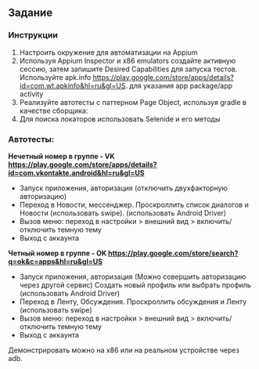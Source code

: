 ## Задание
### Инструкции
1) Настроить окружение для автоматизации на Appium
2) Используя Appium Inspector и x86 emulators создайте активную сессию, затем запишите Desired Capabilities для запуска тестов. Используйте  apk.info https://play.google.com/store/apps/details?id=com.wt.apkinfo&hl=ru&gl=US. для указания app package/app activity
3) Реализуйте автотесты с паттерном Page Object, используя gradle в качестве сборщика:
4) Для поиска локаторов использовать Selenide и его методы

### Автотесты:

**Нечетный номер в группе - VK  https://play.google.com/store/apps/details?id=com.vkontakte.android&hl=ru&gl=US**
- Запуск приложения, авторизация (отключить двухфакторную авторизацию)
- Переход в Новости, мессенджер. Проскроллить список диалогов и Новости (использовать swipe).  (использовать Android Driver)
- Вызов меню: переход в настройки > внешний вид > включить/отключить темную тему
- Выход с аккаунта

**Четный номер в группе - OK https://play.google.com/store/search?q=ok&c=apps&hl=ru&gl=US**
- Запуск приложения, авторизация (Можно совершить авторизацию через другой сервис)
Создать новый профиль или выбрать профиль (использовать Android Driver)
- Переход в Ленту, Обсуждения. Проскроллить обсуждения и Ленту (использовать swipe)
- Вызов меню: переход в настройки > внешний вид > включить/отключить темную тему
- Выход с аккаунта

Демонстрировать можно на x86 или на реальном устройстве через adb.